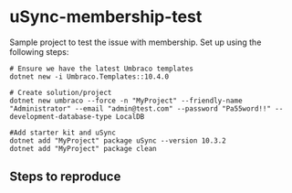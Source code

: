 # uSync-membership-test

Sample project to test the issue with membership. Set up using the following steps:

    # Ensure we have the latest Umbraco templates
    dotnet new -i Umbraco.Templates::10.4.0

    # Create solution/project
    dotnet new umbraco --force -n "MyProject" --friendly-name "Administrator" --email "admin@test.com" --password "Pa55word!!" --development-database-type LocalDB

    #Add starter kit and uSync
    dotnet add "MyProject" package uSync --version 10.3.2
    dotnet add "MyProject" package clean
    
## Steps to reproduce

